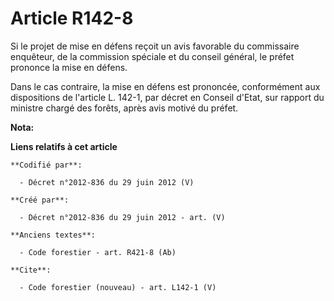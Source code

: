 # Article R142-8

Si le projet de mise en défens reçoit un avis favorable du commissaire enquêteur, de la commission spéciale et du conseil
général, le préfet prononce la mise en défens. 

Dans le cas contraire, la mise en défens est prononcée, conformément aux dispositions de l'article L. 142-1, par décret en
Conseil d'Etat, sur rapport du ministre chargé des forêts, après avis motivé du préfet.

**Nota:**



**Liens relatifs à cet article**

	**Codifié par**:

	  - Décret n°2012-836 du 29 juin 2012 (V)

	**Créé par**:

	  - Décret n°2012-836 du 29 juin 2012 - art. (V)

	**Anciens textes**:

	  - Code forestier - art. R421-8 (Ab)

	**Cite**:

	  - Code forestier (nouveau) - art. L142-1 (V)
